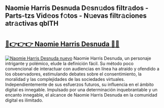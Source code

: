 ## Naomie Harris Desnuda D𝚎sn𝚞dos filtr𝚊dos - Parts-tzs Vid𝚎os f𝚘tos - N𝚞evas filtr𝚊ciones atr𝚊ctivas qblTH

# <h2><a href="http://mb7zwae.tromn.icu/?c=Naomie+Harris+Desnuda">🔗👉👉👉 Naomie Harris Desnuda 🔗🔗</a></h2>

[![Naomie Harris Desnuda nuevo](https://i.imgur.com/pEAQMta.gif)](http://mb7zwae.tromn.icu/?c=Naomie+Harris+Desnuda)
Naomie Harris Desnuda, un personaje intrigante y polémico, elude la definición fácil. Su método poco convencional de interactuar con audiencias en línea ha atraído y ofendido a los observadores, estimulando debates sobre el consentimiento, la moralidad y las complejidades de las sociedades virtuales. Independientemente de sus esfuerzos futuros, su influencia en el ámbito digital es innegable. Impulsado por una determinación inquebrantable y un encanto innegable, el alcance de Naomie Harris Desnuda en la comunidad digital es ilimitado.
